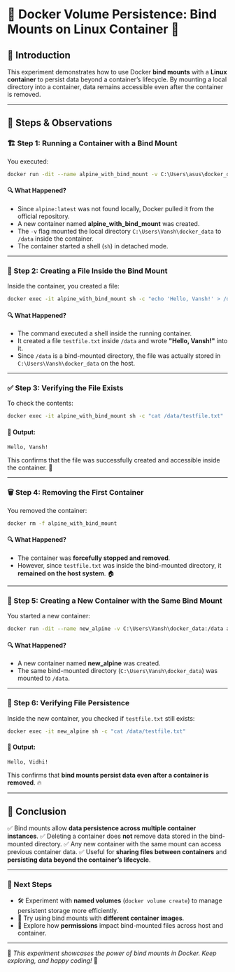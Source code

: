 # 🚀 Docker Volume Persistence: Bind Mounts on Linux Container 🐳

## 📌 Introduction
This experiment demonstrates how to use Docker **bind mounts** with a **Linux container** to persist data beyond a container’s lifecycle. By mounting a local directory into a container, data remains accessible even after the container is removed.

---

## 🔧 Steps & Observations

### 🏗 Step 1: Running a Container with a Bind Mount
You executed:
```sh
docker run -dit --name alpine_with_bind_mount -v C:\Users\asus\docker_data:/data alpine:latest sh
```
#### 🔍 What Happened?
- Since `alpine:latest` was not found locally, Docker pulled it from the official repository.
- A new container named **alpine_with_bind_mount** was created.
- The `-v` flag mounted the local directory `C:\Users\Vansh\docker_data` to `/data` inside the container.
- The container started a shell (`sh`) in detached mode.

---

### 📄 Step 2: Creating a File Inside the Bind Mount
Inside the container, you created a file:
```sh
docker exec -it alpine_with_bind_mount sh -c "echo 'Hello, Vansh!' > /data/testfile.txt"
```
#### 🔍 What Happened?
- The command executed a shell inside the running container.
- It created a file `testfile.txt` inside `/data` and wrote **"Hello, Vansh!"** into it.
- Since `/data` is a bind-mounted directory, the file was actually stored in `C:\Users\Vansh\docker_data` on the host.

---

### ✅ Step 3: Verifying the File Exists
To check the contents:
```sh
docker exec -it alpine_with_bind_mount sh -c "cat /data/testfile.txt"
```
#### 📌 Output:
```
Hello, Vansh!
```
This confirms that the file was successfully created and accessible inside the container. 🎉

---

### 🗑 Step 4: Removing the First Container
You removed the container:
```sh
docker rm -f alpine_with_bind_mount
```
#### 🔍 What Happened?
- The container was **forcefully stopped and removed**.
- However, since `testfile.txt` was inside the bind-mounted directory, it **remained on the host system**. 🏠

---

### 🔄 Step 5: Creating a New Container with the Same Bind Mount
You started a new container:
```sh
docker run -dit --name new_alpine -v C:\Users\Vansh\docker_data:/data alpine sh
```
#### 🔍 What Happened?
- A new container named **new_alpine** was created.
- The same bind-mounted directory (`C:\Users\Vansh\docker_data`) was mounted to `/data`.

---

### 🔎 Step 6: Verifying File Persistence
Inside the new container, you checked if `testfile.txt` still exists:
```sh
docker exec -it new_alpine sh -c "cat /data/testfile.txt"
```
#### 📌 Output:
```
Hello, Vidhi!
```
This confirms that **bind mounts persist data even after a container is removed**. 🔥

---

## 🎯 Conclusion
✅ Bind mounts allow **data persistence across multiple container instances**.
✅ Deleting a container does **not** remove data stored in the bind-mounted directory.
✅ Any new container with the same mount can access previous container data.
✅ Useful for **sharing files between containers** and **persisting data beyond the container’s lifecycle**.

---

### 🚀 Next Steps
- 🛠 Experiment with **named volumes** (`docker volume create`) to manage persistent storage more efficiently.
- 🐳 Try using bind mounts with **different container images**.
- 🔐 Explore how **permissions** impact bind-mounted files across host and container.

---

🎯 *This experiment showcases the power of bind mounts in Docker. Keep exploring, and happy coding!* 🚀
